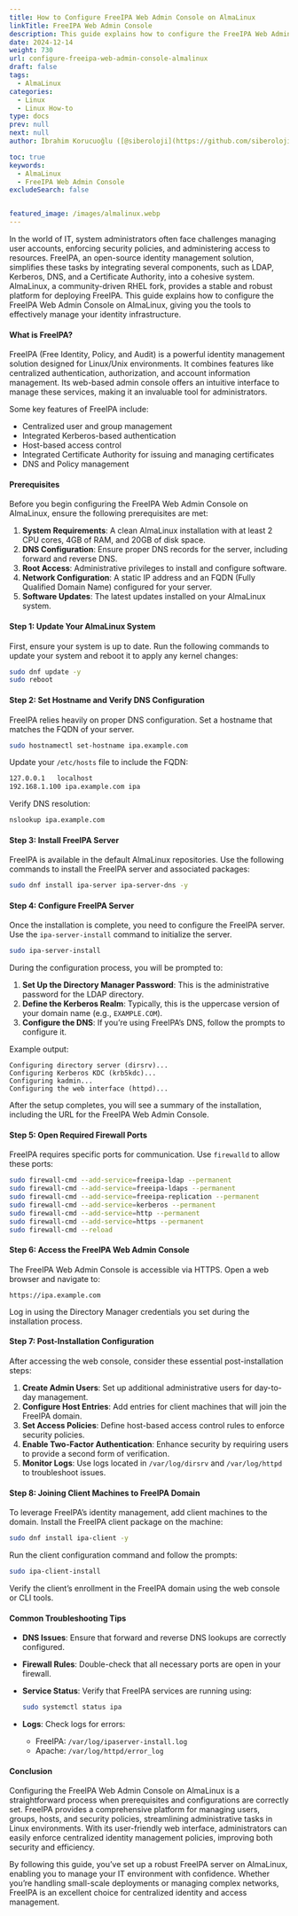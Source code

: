 ```yaml
---
title: How to Configure FreeIPA Web Admin Console on AlmaLinux
linkTitle: FreeIPA Web Admin Console
description: This guide explains how to configure the FreeIPA Web Admin Console on AlmaLinux, giving you the tools to effectively manage your identity infrastructure.
date: 2024-12-14
weight: 730
url: configure-freeipa-web-admin-console-almalinux
draft: false
tags:
  - AlmaLinux
categories:
  - Linux
  - Linux How-to
type: docs
prev: null
next: null
author: İbrahim Korucuoğlu ([@siberoloji](https://github.com/siberoloji))

toc: true
keywords:
  - AlmaLinux
  - FreeIPA Web Admin Console
excludeSearch: false


featured_image: /images/almalinux.webp
---
```

In the world of IT, system administrators often face challenges managing user accounts, enforcing security policies, and administering access to resources. FreeIPA, an open-source identity management solution, simplifies these tasks by integrating several components, such as LDAP, Kerberos, DNS, and a Certificate Authority, into a cohesive system. AlmaLinux, a community-driven RHEL fork, provides a stable and robust platform for deploying FreeIPA. This guide explains how to configure the FreeIPA Web Admin Console on AlmaLinux, giving you the tools to effectively manage your identity infrastructure.

#### **What is FreeIPA?**

FreeIPA (Free Identity, Policy, and Audit) is a powerful identity management solution designed for Linux/Unix environments. It combines features like centralized authentication, authorization, and account information management. Its web-based admin console offers an intuitive interface to manage these services, making it an invaluable tool for administrators.

Some key features of FreeIPA include:

- Centralized user and group management
- Integrated Kerberos-based authentication
- Host-based access control
- Integrated Certificate Authority for issuing and managing certificates
- DNS and Policy management

#### **Prerequisites**

Before you begin configuring the FreeIPA Web Admin Console on AlmaLinux, ensure the following prerequisites are met:

1. **System Requirements**: A clean AlmaLinux installation with at least 2 CPU cores, 4GB of RAM, and 20GB of disk space.
2. **DNS Configuration**: Ensure proper DNS records for the server, including forward and reverse DNS.
3. **Root Access**: Administrative privileges to install and configure software.
4. **Network Configuration**: A static IP address and an FQDN (Fully Qualified Domain Name) configured for your server.
5. **Software Updates**: The latest updates installed on your AlmaLinux system.

#### **Step 1: Update Your AlmaLinux System**

First, ensure your system is up to date. Run the following commands to update your system and reboot it to apply any kernel changes:

```bash
sudo dnf update -y
sudo reboot
```

#### **Step 2: Set Hostname and Verify DNS Configuration**

FreeIPA relies heavily on proper DNS configuration. Set a hostname that matches the FQDN of your server.

```bash
sudo hostnamectl set-hostname ipa.example.com
```

Update your `/etc/hosts` file to include the FQDN:

```bash
127.0.0.1   localhost
192.168.1.100 ipa.example.com ipa
```

Verify DNS resolution:

```bash
nslookup ipa.example.com
```

#### **Step 3: Install FreeIPA Server**

FreeIPA is available in the default AlmaLinux repositories. Use the following commands to install the FreeIPA server and associated packages:

```bash
sudo dnf install ipa-server ipa-server-dns -y
```

#### **Step 4: Configure FreeIPA Server**

Once the installation is complete, you need to configure the FreeIPA server. Use the `ipa-server-install` command to initialize the server.

```bash
sudo ipa-server-install
```

During the configuration process, you will be prompted to:

1. **Set Up the Directory Manager Password**: This is the administrative password for the LDAP directory.
2. **Define the Kerberos Realm**: Typically, this is the uppercase version of your domain name (e.g., `EXAMPLE.COM`).
3. **Configure the DNS**: If you’re using FreeIPA’s DNS, follow the prompts to configure it.

Example output:

```plaintext
Configuring directory server (dirsrv)...
Configuring Kerberos KDC (krb5kdc)...
Configuring kadmin...
Configuring the web interface (httpd)...
```

After the setup completes, you will see a summary of the installation, including the URL for the FreeIPA Web Admin Console.

#### **Step 5: Open Required Firewall Ports**

FreeIPA requires specific ports for communication. Use `firewalld` to allow these ports:

```bash
sudo firewall-cmd --add-service=freeipa-ldap --permanent
sudo firewall-cmd --add-service=freeipa-ldaps --permanent
sudo firewall-cmd --add-service=freeipa-replication --permanent
sudo firewall-cmd --add-service=kerberos --permanent
sudo firewall-cmd --add-service=http --permanent
sudo firewall-cmd --add-service=https --permanent
sudo firewall-cmd --reload
```

#### **Step 6: Access the FreeIPA Web Admin Console**

The FreeIPA Web Admin Console is accessible via HTTPS. Open a web browser and navigate to:

```plaintext
https://ipa.example.com
```

Log in using the Directory Manager credentials you set during the installation process.

#### **Step 7: Post-Installation Configuration**

After accessing the web console, consider these essential post-installation steps:

1. **Create Admin Users**: Set up additional administrative users for day-to-day management.
2. **Configure Host Entries**: Add entries for client machines that will join the FreeIPA domain.
3. **Set Access Policies**: Define host-based access control rules to enforce security policies.
4. **Enable Two-Factor Authentication**: Enhance security by requiring users to provide a second form of verification.
5. **Monitor Logs**: Use logs located in `/var/log/dirsrv` and `/var/log/httpd` to troubleshoot issues.

#### **Step 8: Joining Client Machines to FreeIPA Domain**

To leverage FreeIPA’s identity management, add client machines to the domain. Install the FreeIPA client package on the machine:

```bash
sudo dnf install ipa-client -y
```

Run the client configuration command and follow the prompts:

```bash
sudo ipa-client-install
```

Verify the client’s enrollment in the FreeIPA domain using the web console or CLI tools.

#### **Common Troubleshooting Tips**

- **DNS Issues**: Ensure that forward and reverse DNS lookups are correctly configured.
- **Firewall Rules**: Double-check that all necessary ports are open in your firewall.
- **Service Status**: Verify that FreeIPA services are running using:
  
  ```bash
  sudo systemctl status ipa
  ```

- **Logs**: Check logs for errors:
  - FreeIPA: `/var/log/ipaserver-install.log`
  - Apache: `/var/log/httpd/error_log`

#### **Conclusion**

Configuring the FreeIPA Web Admin Console on AlmaLinux is a straightforward process when prerequisites and configurations are correctly set. FreeIPA provides a comprehensive platform for managing users, groups, hosts, and security policies, streamlining administrative tasks in Linux environments. With its user-friendly web interface, administrators can easily enforce centralized identity management policies, improving both security and efficiency.

By following this guide, you’ve set up a robust FreeIPA server on AlmaLinux, enabling you to manage your IT environment with confidence. Whether you’re handling small-scale deployments or managing complex networks, FreeIPA is an excellent choice for centralized identity and access management.
